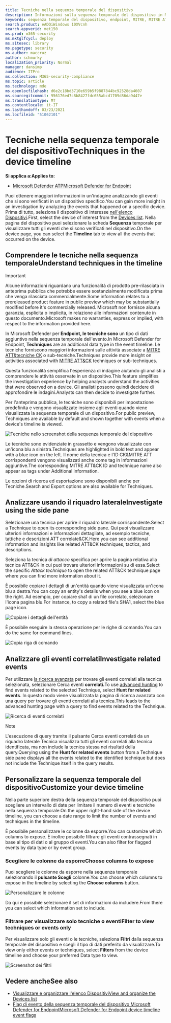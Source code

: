 ```yaml
---
title: Tecniche nella sequenza temporale del dispositivo
description: Informazioni sulla sequenza temporale del dispositivo in Microsoft Defender for Endpoint
keywords: sequenza temporale del dispositivo, endpoint, MITRE, MITRE ATT&CK, tecniche, tattiche
search.product: eADQiWindows 10XVcnh
search.appverid: met150
ms.prod: m365-security
ms.mktglfcycl: deploy
ms.sitesec: library
ms.pagetype: security
ms.author: maccruz
author: schmurky
localization_priority: Normal
manager: dansimp
audience: ITPro
ms.collection: M365-security-compliance
ms.topic: article
ms.technology: mde
ms.openlocfilehash: d6e2c18bd3710e659b5f9887844bc92528da4607
ms.sourcegitcommit: 956176ed7c8b8427fdc655abcd1709d86da9447e
ms.translationtype: MT
ms.contentlocale: it-IT
ms.lasthandoff: 03/23/2021
ms.locfileid: "51062101"
---
```

# <a name="techniques-in-the-device-timeline"></a><span data-ttu-id="658b3-104">Tecniche nella sequenza temporale del dispositivo</span><span class="sxs-lookup"><span data-stu-id="658b3-104">Techniques in the device timeline</span></span>


<span data-ttu-id="658b3-105">**Si applica a:**</span><span class="sxs-lookup"><span data-stu-id="658b3-105">**Applies to:**</span></span>
- [<span data-ttu-id="658b3-106">Microsoft Defender ATP</span><span class="sxs-lookup"><span data-stu-id="658b3-106">Microsoft Defender for Endpoint</span></span>](https://go.microsoft.com/fwlink/p/?linkid=2146631)


<span data-ttu-id="658b3-107">Puoi ottenere maggiori informazioni in un'indagine analizzando gli eventi che si sono verificati in un dispositivo specifico.</span><span class="sxs-lookup"><span data-stu-id="658b3-107">You can gain more insight in an investigation by analyzing the events that happened on a specific device.</span></span> <span data-ttu-id="658b3-108">Prima di tutto, seleziona il dispositivo di interesse [nell'elenco Dispositivi](machines-view-overview.md).</span><span class="sxs-lookup"><span data-stu-id="658b3-108">First, select the device of interest from the [Devices list](machines-view-overview.md).</span></span> <span data-ttu-id="658b3-109">Nella pagina del dispositivo puoi selezionare la scheda **Sequenza** temporale per visualizzare tutti gli eventi che si sono verificati nel dispositivo.</span><span class="sxs-lookup"><span data-stu-id="658b3-109">On the device page, you can select the **Timeline** tab to view all the events that occurred on the device.</span></span>

## <a name="understand-techniques-in-the-timeline"></a><span data-ttu-id="658b3-110">Comprendere le tecniche nella sequenza temporale</span><span class="sxs-lookup"><span data-stu-id="658b3-110">Understand techniques in the timeline</span></span>

>[!IMPORTANT]
><span data-ttu-id="658b3-111">Alcune informazioni riguardano una funzionalità di prodotto pre-rilasciata in anteprima pubblica che potrebbe essere sostanzialmente modificata prima che venga rilasciata commercialmente.</span><span class="sxs-lookup"><span data-stu-id="658b3-111">Some information relates to a prereleased product feature in public preview which may be substantially modified before it's commercially released.</span></span> <span data-ttu-id="658b3-112">Microsoft non fornisce alcuna garanzia, esplicita o implicita, in relazione alle informazioni contenute in questo documento.</span><span class="sxs-lookup"><span data-stu-id="658b3-112">Microsoft makes no warranties, express or implied, with respect to the information provided here.</span></span>

<span data-ttu-id="658b3-113">In Microsoft Defender per **Endpoint, le tecniche sono** un tipo di dati aggiuntivo nella sequenza temporale dell'evento.</span><span class="sxs-lookup"><span data-stu-id="658b3-113">In Microsoft Defender for Endpoint, **Techniques** are an additional data type in the event timeline.</span></span> <span data-ttu-id="658b3-114">Le tecniche forniscono maggiori informazioni sulle attività associate a [MITRE ATT&tecniche CK](https://attack.mitre.org/) o sub-tecniche.</span><span class="sxs-lookup"><span data-stu-id="658b3-114">Techniques provide more insight on activities associated with [MITRE ATT&CK](https://attack.mitre.org/) techniques or sub-techniques.</span></span> 

<span data-ttu-id="658b3-115">Questa funzionalità semplifica l'esperienza di indagine aiutando gli analisti a comprendere le attività osservate in un dispositivo.</span><span class="sxs-lookup"><span data-stu-id="658b3-115">This feature simplifies the investigation experience by helping analysts understand the activities that were observed on a device.</span></span> <span data-ttu-id="658b3-116">Gli analisti possono quindi decidere di approfondire le indagini.</span><span class="sxs-lookup"><span data-stu-id="658b3-116">Analysts can then decide to investigate further.</span></span>

<span data-ttu-id="658b3-117">Per l'anteprima pubblica, le tecniche sono disponibili per impostazione predefinita e vengono visualizzate insieme agli eventi quando viene visualizzata la sequenza temporale di un dispositivo.</span><span class="sxs-lookup"><span data-stu-id="658b3-117">For public preview, Techniques are available by default and shown together with events when a device's timeline is viewed.</span></span> 

![Tecniche nello screenshot della sequenza temporale del dispositivo](images/device-timeline-2.png)

<span data-ttu-id="658b3-119">Le tecniche sono evidenziate in grassetto e vengono visualizzate con un'icona blu a sinistra.</span><span class="sxs-lookup"><span data-stu-id="658b3-119">Techniques are highlighted in bold text and appear with a blue icon on the left.</span></span> <span data-ttu-id="658b3-120">Il nome della tecnica e l'ID CK&MITRE ATT corrispondenti vengono visualizzati anche come tag in Informazioni aggiuntive.</span><span class="sxs-lookup"><span data-stu-id="658b3-120">The corresponding MITRE ATT&CK ID and technique name also appear as tags under Additional information.</span></span> 

<span data-ttu-id="658b3-121">Le opzioni di ricerca ed esportazione sono disponibili anche per Tecniche.</span><span class="sxs-lookup"><span data-stu-id="658b3-121">Search and Export options are also available for Techniques.</span></span>

## <a name="investigate-using-the-side-pane"></a><span data-ttu-id="658b3-122">Analizzare usando il riquadro laterale</span><span class="sxs-lookup"><span data-stu-id="658b3-122">Investigate using the side pane</span></span>

<span data-ttu-id="658b3-123">Selezionare una tecnica per aprire il riquadro laterale corrispondente.</span><span class="sxs-lookup"><span data-stu-id="658b3-123">Select a Technique to open its corresponding side pane.</span></span> <span data-ttu-id="658b3-124">Qui puoi visualizzare ulteriori informazioni e informazioni dettagliate, ad esempio tecniche, tattiche e descrizioni ATT correlate&CK.</span><span class="sxs-lookup"><span data-stu-id="658b3-124">Here you can see additional information and insights like related ATT&CK techniques, tactics, and descriptions.</span></span> 

<span data-ttu-id="658b3-125">Seleziona la tecnica *di attacco* specifica per aprire la pagina relativa alla tecnica ATT&CK in cui puoi trovare ulteriori informazioni su di essa.</span><span class="sxs-lookup"><span data-stu-id="658b3-125">Select the specific *Attack technique* to open the related ATT&CK technique page where you can find more information about it.</span></span>

<span data-ttu-id="658b3-126">È possibile copiare i dettagli di un'entità quando viene visualizzata un'icona blu a destra.</span><span class="sxs-lookup"><span data-stu-id="658b3-126">You can copy an entity's details when you see a blue icon on the right.</span></span> <span data-ttu-id="658b3-127">Ad esempio, per copiare sha1 di un file correlato, selezionare l'icona pagina blu.</span><span class="sxs-lookup"><span data-stu-id="658b3-127">For instance, to copy a related file's SHA1, select the blue page icon.</span></span>

![Copiare i dettagli dell'entità](images/techniques-side-pane-clickable.png)

<span data-ttu-id="658b3-129">È possibile eseguire la stessa operazione per le righe di comando.</span><span class="sxs-lookup"><span data-stu-id="658b3-129">You can do the same for command lines.</span></span>

![Copia riga di comando](images/techniques-side-pane-command.png)


## <a name="investigate-related-events"></a><span data-ttu-id="658b3-131">Analizzare gli eventi correlati</span><span class="sxs-lookup"><span data-stu-id="658b3-131">Investigate related events</span></span>

<span data-ttu-id="658b3-132">Per utilizzare [la ricerca avanzata](advanced-hunting-overview.md) per trovare gli eventi correlati alla tecnica selezionata, selezionare Cerca eventi **correlati.**</span><span class="sxs-lookup"><span data-stu-id="658b3-132">To use [advanced hunting](advanced-hunting-overview.md) to find events related to the selected Technique, select **Hunt for related events**.</span></span> <span data-ttu-id="658b3-133">In questo modo viene visualizzata la pagina di ricerca avanzata con una query per trovare gli eventi correlati alla tecnica.</span><span class="sxs-lookup"><span data-stu-id="658b3-133">This leads to the advanced hunting page with a query to find events related to the Technique.</span></span>

![Ricerca di eventi correlati](images/techniques-hunt-for-related-events.png)

>[!NOTE]
><span data-ttu-id="658b3-135">L'esecuzione  di query tramite il pulsante Cerca eventi correlati da un riquadro laterale Tecnica visualizza tutti gli eventi correlati alla tecnica identificata, ma non include la tecnica stessa nei risultati della query.</span><span class="sxs-lookup"><span data-stu-id="658b3-135">Querying using the **Hunt for related events** button from a Technique side pane displays all the events related to the identified technique but does not include the Technique itself in the query results.</span></span>


## <a name="customize-your-device-timeline"></a><span data-ttu-id="658b3-136">Personalizzare la sequenza temporale del dispositivo</span><span class="sxs-lookup"><span data-stu-id="658b3-136">Customize your device timeline</span></span>

<span data-ttu-id="658b3-137">Nella parte superiore destra della sequenza temporale del dispositivo puoi scegliere un intervallo di date per limitare il numero di eventi e tecniche nella sequenza temporale.</span><span class="sxs-lookup"><span data-stu-id="658b3-137">On the upper right-hand side of the device timeline, you can choose a date range to limit the number of events and techniques in the timeline.</span></span> 

<span data-ttu-id="658b3-138">È possibile personalizzare le colonne da esporre.</span><span class="sxs-lookup"><span data-stu-id="658b3-138">You can customize which columns to expose.</span></span> <span data-ttu-id="658b3-139">È inoltre possibile filtrare gli eventi contrassegnati in base al tipo di dati o al gruppo di eventi.</span><span class="sxs-lookup"><span data-stu-id="658b3-139">You can also filter for flagged events by data type or by event group.</span></span>

### <a name="choose-columns-to-expose"></a><span data-ttu-id="658b3-140">Scegliere le colonne da esporre</span><span class="sxs-lookup"><span data-stu-id="658b3-140">Choose columns to expose</span></span>
<span data-ttu-id="658b3-141">Puoi scegliere le colonne da esporre nella sequenza temporale selezionando il **pulsante Scegli** colonne.</span><span class="sxs-lookup"><span data-stu-id="658b3-141">You can choose which columns to expose in the timeline by selecting the **Choose columns** button.</span></span>

![Personalizzare le colonne](images/filter-customize-columns.png)

<span data-ttu-id="658b3-143">Da qui è possibile selezionare il set di informazioni da includere.</span><span class="sxs-lookup"><span data-stu-id="658b3-143">From there you can select which information set to include.</span></span>

### <a name="filter-to-view-techniques-or-events-only"></a><span data-ttu-id="658b3-144">Filtrare per visualizzare solo tecniche o eventi</span><span class="sxs-lookup"><span data-stu-id="658b3-144">Filter to view techniques or events only</span></span>

<span data-ttu-id="658b3-145">Per visualizzare solo gli eventi o le tecniche, seleziona **Filtri** dalla sequenza temporale del dispositivo e scegli il tipo di dati preferito da visualizzare.</span><span class="sxs-lookup"><span data-stu-id="658b3-145">To view only either events or techniques, select **Filters** from the device timeline and choose your preferred Data type to view.</span></span>

![Screenshot dei filtri](images/device-timeline-filters.png)



## <a name="see-also"></a><span data-ttu-id="658b3-147">Vedere anche</span><span class="sxs-lookup"><span data-stu-id="658b3-147">See also</span></span>
- [<span data-ttu-id="658b3-148">Visualizzare e organizzare l'elenco Dispositivi</span><span class="sxs-lookup"><span data-stu-id="658b3-148">View and organize the Devices list</span></span>](machines-view-overview.md)
- [<span data-ttu-id="658b3-149">Flag di evento della sequenza temporale del dispositivo Microsoft Defender for Endpoint</span><span class="sxs-lookup"><span data-stu-id="658b3-149">Microsoft Defender for Endpoint device timeline event flags</span></span>](device-timeline-event-flag.md) 


 
